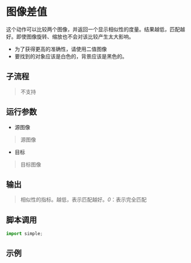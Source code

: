 # 图像差值 
这个动作可以比较两个图像，并返回一个显示相似性的度量。结果越低，匹配越好。即使图像旋转、缩放也不会对该比较产生太大影响。

* 为了获得更高的准确性，请使用二值图像
* 要找到的对象应该是白色的，背景应该是黑色的。
## 子流程
> 不支持


## 运行参数

* 源图像
> 源图像
* 目标
> 目标图像

## 输出

> 相似性的指标。越低，表示匹配越好。*0*：表示完全匹配


## 脚本调用

```python
import simple;

```

## 示例